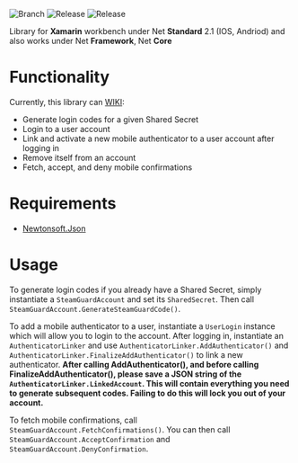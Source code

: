 ![Branch](https://img.shields.io/badge/branch-standart-orange "Selected Branch")
![Release](https://img.shields.io/github/v/release/MaximKolpak/steam-auth "Currect Version")
![Release](https://img.shields.io/github/repo-size/MaximKolpak/steam-auth "Currect Version")


Library for **Xamarin** workbench under Net **Standard** 2.1 (IOS, Andriod) and also works under Net **Framework**, Net **Core**

# Functionality
Currently, this library can [WIKI](https://github.com/MaximKolpak/steam-auth/wiki):

* Generate login codes for a given Shared Secret
* Login to a user account
* Link and activate a new mobile authenticator to a user account after logging in
* Remove itself from an account
* Fetch, accept, and deny mobile confirmations

# Requirements

* [Newtonsoft.Json](http://www.newtonsoft.com/json)

# Usage
To generate login codes if you already have a Shared Secret, simply instantiate a `SteamGuardAccount` and set its `SharedSecret`. Then call `SteamGuardAccount.GenerateSteamGuardCode()`.

To add a mobile authenticator to a user, instantiate a `UserLogin` instance which will allow you to login to the account. After logging in, instantiate an `AuthenticatorLinker` and use `AuthenticatorLinker.AddAuthenticator()` and `AuthenticatorLinker.FinalizeAddAuthenticator()` to link a new authenticator. **After calling AddAuthenticator(), and before calling FinalizeAddAuthenticator(), please save a JSON string of the `AuthenticatorLinker.LinkedAccount`. This will contain everything you need to generate subsequent codes. Failing to do this will lock you out of your account.**

To fetch mobile confirmations, call `SteamGuardAccount.FetchConfirmations()`. You can then call `SteamGuardAccount.AcceptConfirmation` and `SteamGuardAccount.DenyConfirmation`.
